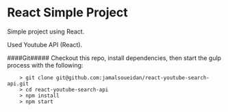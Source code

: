 # React Simple Project

Simple project using React.

Used Youtube API (React).


####Git#####
Checkout this repo, install dependencies, then start the gulp process with the following:

```
	> git clone git@github.com:jamalsoueidan/react-youtube-search-api.git
	> cd react-youtube-search-api
	> npm install
	> npm start
```
